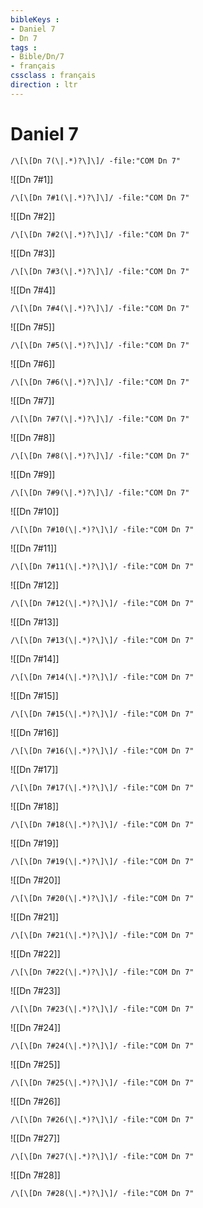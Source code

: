 ```yaml
---
bibleKeys : 
- Daniel 7
- Dn 7
tags : 
- Bible/Dn/7
- français
cssclass : français
direction : ltr
---
```


# Daniel 7

```query
/\[\[Dn 7(\|.*)?\]\]/ -file:"COM Dn 7"
```



![[Dn 7#1]]

```query
/\[\[Dn 7#1(\|.*)?\]\]/ -file:"COM Dn 7"
```

![[Dn 7#2]]

```query
/\[\[Dn 7#2(\|.*)?\]\]/ -file:"COM Dn 7"
```

![[Dn 7#3]]

```query
/\[\[Dn 7#3(\|.*)?\]\]/ -file:"COM Dn 7"
```

![[Dn 7#4]]

```query
/\[\[Dn 7#4(\|.*)?\]\]/ -file:"COM Dn 7"
```

![[Dn 7#5]]

```query
/\[\[Dn 7#5(\|.*)?\]\]/ -file:"COM Dn 7"
```

![[Dn 7#6]]

```query
/\[\[Dn 7#6(\|.*)?\]\]/ -file:"COM Dn 7"
```

![[Dn 7#7]]

```query
/\[\[Dn 7#7(\|.*)?\]\]/ -file:"COM Dn 7"
```

![[Dn 7#8]]

```query
/\[\[Dn 7#8(\|.*)?\]\]/ -file:"COM Dn 7"
```

![[Dn 7#9]]

```query
/\[\[Dn 7#9(\|.*)?\]\]/ -file:"COM Dn 7"
```

![[Dn 7#10]]

```query
/\[\[Dn 7#10(\|.*)?\]\]/ -file:"COM Dn 7"
```

![[Dn 7#11]]

```query
/\[\[Dn 7#11(\|.*)?\]\]/ -file:"COM Dn 7"
```

![[Dn 7#12]]

```query
/\[\[Dn 7#12(\|.*)?\]\]/ -file:"COM Dn 7"
```

![[Dn 7#13]]

```query
/\[\[Dn 7#13(\|.*)?\]\]/ -file:"COM Dn 7"
```

![[Dn 7#14]]

```query
/\[\[Dn 7#14(\|.*)?\]\]/ -file:"COM Dn 7"
```

![[Dn 7#15]]

```query
/\[\[Dn 7#15(\|.*)?\]\]/ -file:"COM Dn 7"
```

![[Dn 7#16]]

```query
/\[\[Dn 7#16(\|.*)?\]\]/ -file:"COM Dn 7"
```

![[Dn 7#17]]

```query
/\[\[Dn 7#17(\|.*)?\]\]/ -file:"COM Dn 7"
```

![[Dn 7#18]]

```query
/\[\[Dn 7#18(\|.*)?\]\]/ -file:"COM Dn 7"
```

![[Dn 7#19]]

```query
/\[\[Dn 7#19(\|.*)?\]\]/ -file:"COM Dn 7"
```

![[Dn 7#20]]

```query
/\[\[Dn 7#20(\|.*)?\]\]/ -file:"COM Dn 7"
```

![[Dn 7#21]]

```query
/\[\[Dn 7#21(\|.*)?\]\]/ -file:"COM Dn 7"
```

![[Dn 7#22]]

```query
/\[\[Dn 7#22(\|.*)?\]\]/ -file:"COM Dn 7"
```

![[Dn 7#23]]

```query
/\[\[Dn 7#23(\|.*)?\]\]/ -file:"COM Dn 7"
```

![[Dn 7#24]]

```query
/\[\[Dn 7#24(\|.*)?\]\]/ -file:"COM Dn 7"
```

![[Dn 7#25]]

```query
/\[\[Dn 7#25(\|.*)?\]\]/ -file:"COM Dn 7"
```

![[Dn 7#26]]

```query
/\[\[Dn 7#26(\|.*)?\]\]/ -file:"COM Dn 7"
```

![[Dn 7#27]]

```query
/\[\[Dn 7#27(\|.*)?\]\]/ -file:"COM Dn 7"
```

![[Dn 7#28]]

```query
/\[\[Dn 7#28(\|.*)?\]\]/ -file:"COM Dn 7"
```

